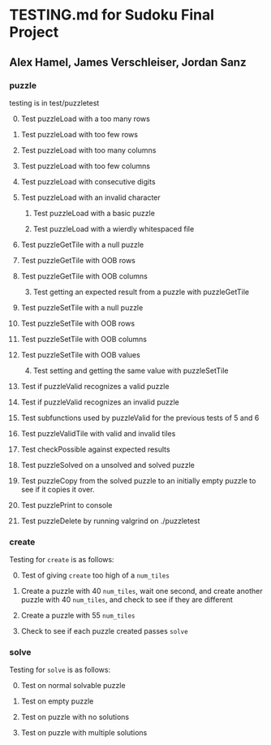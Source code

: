 # TESTING.md for Sudoku Final Project
## Alex Hamel, James Verschleiser, Jordan Sanz

### puzzle

testing is in test/puzzletest

0. Test puzzleLoad with a too many rows

0. Test puzzleLoad with too few rows

0. Test puzzleLoad with too many columns

0. Test puzzleLoad with too few columns

0. Test puzzleLoad with consecutive digits

0. Test puzzleLoad with an invalid character

    1. Test puzzleLoad with a basic puzzle

    2. Test puzzleLoad with a wierdly whitespaced file

0. Test puzzleGetTile with a null puzzle

0. Test puzzleGetTile with OOB rows

0. Test puzzleGetTile with OOB columns

    3. Test getting an expected result from a puzzle with puzzleGetTile

0. Test puzzleSetTile with a null puzzle

0. Test puzzleSetTile with OOB rows

0. Test puzzleSetTile with OOB columns

0. Test puzzleSetTile with OOB values

    4. Test setting and getting the same value with puzzleSetTile

5. Test if puzzleValid recognizes a valid puzzle

6. Test if puzzleValid recognizes an invalid puzzle

7. Test subfunctions used by puzzleValid for the previous tests of 5 and 6

8. Test puzzleValidTile with valid and invalid tiles

9. Test checkPossible against expected results

10. Test puzzleSolved on a unsolved and solved puzzle

11. Test puzzleCopy from the solved puzzle to an initially empty puzzle to see if it copies it over.

12. Test puzzlePrint to console

13. Test puzzleDelete by running valgrind on ./puzzletest

### create

Testing for `create` is as follows:

0. Test of giving `create` too high of a `num_tiles`

1. Create a puzzle with 40 `num_tiles`, wait one second, and create another puzzle with 40 `num_tiles`, and check to see if they are different

2. Create a puzzle with 55 `num_tiles`

3. Check to see if each puzzle created passes `solve`

### solve

Testing for `solve` is as follows:

0. Test on normal solvable puzzle

1. Test on empty puzzle

2. Test on puzzle with no solutions

3. Test on puzzle with multiple solutions
